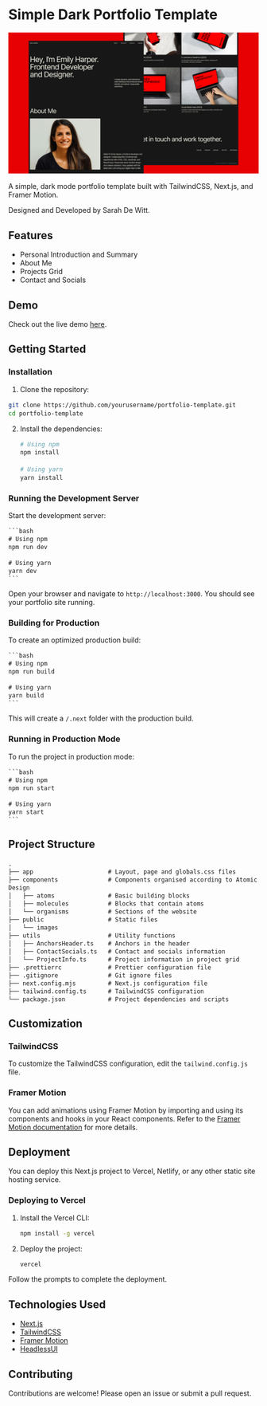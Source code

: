 # Simple Dark Portfolio Template

![Simple Portfolio Template](https://github.com/sarahdewitt/portfolio-template/raw/main/public/cover.jpg "Portfolio Template Cover")

A simple, dark mode portfolio template built with TailwindCSS, Next.js, and Framer Motion.

Designed and Developed by Sarah De Witt.

## Features

- Personal Introduction and Summary
- About Me
- Projects Grid
- Contact and Socials

## Demo

Check out the live demo [here](#).

## Getting Started

### Installation

1. Clone the repository:

```bash
git clone https://github.com/yourusername/portfolio-template.git
cd portfolio-template
```

2. Install the dependencies:

   ```bash
   # Using npm
   npm install

   # Using yarn
   yarn install
   ```

### Running the Development Server

Start the development server:

    ```bash
    # Using npm
    npm run dev

    # Using yarn
    yarn dev
    ```

Open your browser and navigate to `http://localhost:3000`. You should see your portfolio site running.

### Building for Production

To create an optimized production build:

    ```bash
    # Using npm
    npm run build

    # Using yarn
    yarn build
    ```

This will create a `/.next` folder with the production build.

### Running in Production Mode

To run the project in production mode:

    ```bash
    # Using npm
    npm run start

    # Using yarn
    yarn start
    ```

## Project Structure
```
.
├── app                     # Layout, page and globals.css files
├── components              # Components organised according to Atomic Design
│   ├── atoms               # Basic building blocks
│   ├── molecules           # Blocks that contain atoms
│   └── organisms           # Sections of the website
├── public                  # Static files
│   └── images
├── utils                   # Utility functions
│   ├── AnchorsHeader.ts    # Anchors in the header
│   ├── ContactSocials.ts   # Contact and socials information
│   └── ProjectInfo.ts      # Project information in project grid
├── .prettierrc             # Prettier configuration file
├── .gitignore              # Git ignore files
├── next.config.mjs         # Next.js configuration file
├── tailwind.config.ts      # TailwindCSS configuration
└── package.json            # Project dependencies and scripts
```

## Customization

### TailwindCSS

To customize the TailwindCSS configuration, edit the `tailwind.config.js` file.

### Framer Motion

You can add animations using Framer Motion by importing and using its components and hooks in your React components. Refer to the [Framer Motion documentation](https://www.framer.com/motion/) for more details.

## Deployment

You can deploy this Next.js project to Vercel, Netlify, or any other static site hosting service.

### Deploying to Vercel

1. Install the Vercel CLI:

    ```bash
    npm install -g vercel
    ```

2. Deploy the project:

    ```bash
    vercel
    ```

Follow the prompts to complete the deployment.

## Technologies Used

- [Next.js](https://nextjs.org/docs)
- [TailwindCSS](https://tailwindcss.com/docs/installation)
- [Framer Motion](https://www.framer.com/motion/)
- [HeadlessUI](https://headlessui.com/)

## Contributing

Contributions are welcome! Please open an issue or submit a pull request.


